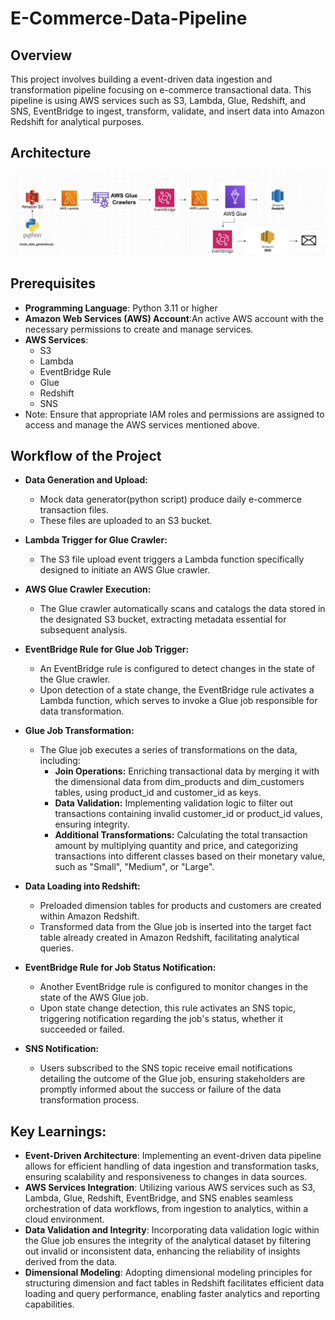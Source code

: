 # E-Commerce-Data-Pipeline

## Overview
This project involves building a event-driven data ingestion and transformation pipeline focusing on e-commerce transactional data. This pipeline is using AWS services such as S3, Lambda, Glue, Redshift, and SNS, EventBridge to ingest, transform, validate, and insert data into Amazon Redshift for analytical purposes.

## Architecture
![AltText](https://github.com/MrSachinGoyal/E-Commerce-Data-Pipeline/blob/master/architecture.png)

## Prerequisites
- **Programming Language**: Python 3.11 or higher
- **Amazon Web Services (AWS) Account**:An active AWS account with the necessary permissions to create and manage services.
- **AWS Services**:
  - S3
  - Lambda
  - EventBridge Rule
  - Glue
  - Redshift
  - SNS
- Note: Ensure that appropriate IAM roles and permissions are assigned to access and manage the AWS services mentioned above.

## Workflow of the Project
- **Data Generation and Upload:**
   - Mock data generator(python script) produce daily e-commerce transaction files.
   - These files are uploaded to an S3 bucket.

- **Lambda Trigger for Glue Crawler:**
   - The S3 file upload event triggers a Lambda function specifically designed to initiate an AWS Glue crawler.

- **AWS Glue Crawler Execution:**
   - The Glue crawler automatically scans and catalogs the data stored in the designated S3 bucket, extracting metadata essential for subsequent analysis.

- **EventBridge Rule for Glue Job Trigger:**
   - An EventBridge rule is configured to detect changes in the state of the Glue crawler.
   - Upon detection of a state change, the EventBridge rule activates a Lambda function, which serves to invoke a Glue job responsible for data transformation.

- **Glue Job Transformation:**
   - The Glue job executes a series of transformations on the data, including:
     - **Join Operations:** Enriching transactional data by merging it with the dimensional data from dim_products and dim_customers tables, using product_id and customer_id as keys.
     - **Data Validation:** Implementing validation logic to filter out transactions containing invalid customer_id or product_id values, ensuring integrity.
     - **Additional Transformations:** Calculating the total transaction amount by multiplying quantity and price, and categorizing transactions into different classes based on their monetary value, such as "Small", "Medium", or "Large".
- **Data Loading into Redshift:**
   - Preloaded dimension tables for products and customers are created within Amazon Redshift.
   - Transformed data from the Glue job is inserted into the target fact table already created in Amazon Redshift, facilitating analytical queries.
    
- **EventBridge Rule for Job Status Notification:**
   - Another EventBridge rule is configured to monitor changes in the state of the AWS Glue job.
   - Upon state change detection, this rule activates an SNS topic, triggering notification regarding the job's status, whether it succeeded or failed.

- **SNS Notification:**
   - Users subscribed to the SNS topic receive email notifications detailing the outcome of the Glue job, ensuring stakeholders are promptly informed about the success or failure of the data transformation process.

## Key Learnings:
- **Event-Driven Architecture**: Implementing an event-driven data pipeline allows for efficient handling of data ingestion and transformation tasks, ensuring scalability and responsiveness to changes in data sources.
- **AWS Services Integration**: Utilizing various AWS services such as S3, Lambda, Glue, Redshift, EventBridge, and SNS enables seamless orchestration of data workflows, from ingestion to analytics, within a cloud environment.
- **Data Validation and Integrity**: Incorporating data validation logic within the Glue job ensures the integrity of the analytical dataset by filtering out invalid or inconsistent data, enhancing the reliability of insights derived from the data.
- **Dimensional Modeling**: Adopting dimensional modeling principles for structuring dimension and fact tables in Redshift facilitates efficient data loading and query performance, enabling faster analytics and reporting capabilities.
